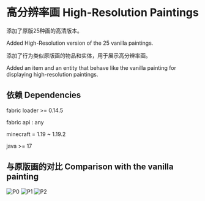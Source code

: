 # 高分辨率画 High-Resolution Paintings

添加了原版25种画的高清版本。

Added High-Resolution version of the 25 vanilla paintings.

添加了行为类似原版画的物品和实体，用于展示高分辨率画。

Added an item and an entity that behave like the vanilla painting for displaying high-resolution paintings.

## 依赖 Dependencies

fabric loader >= 0.14.5

fabric api : any

minecraft = 1.19 ~ 1.19.2

java >= 17

## 与原版画的对比 Comparison with the vanilla painting

![P0](https://iili.io/HnVQ4Zg.png)
![P1](https://iili.io/HnVQrwF.png)
![P2](https://iili.io/HnVQgu1.png)
